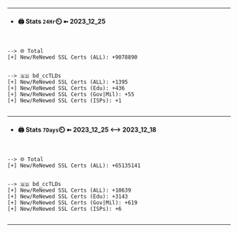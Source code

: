 

---
- #### 🖨️ **Stats** `24Hr`⏲️ ➼ 2023_12_25
```console


--> 🌐 Total
[+] New/ReNewed SSL Certs (ALL): +9078890


--> 🇧🇩 bd_ccTLDs
[+] New/ReNewed SSL Certs (ALL): +1395
[+] New/ReNewed SSL Certs (Edu): +436
[+] New/ReNewed SSL Certs (Gov|Mil): +55
[+] New/ReNewed SSL Certs (ISPs): +1


```

---
- #### 🖨️ **Stats** `7Days`⏲️ ➼ 2023_12_25 <--> 2023_12_18
```console


--> 🌐 Total
[+] New/ReNewed SSL Certs (ALL): +65135141


--> 🇧🇩 bd_ccTLDs
[+] New/ReNewed SSL Certs (ALL): +10639
[+] New/ReNewed SSL Certs (Edu): +3143
[+] New/ReNewed SSL Certs (Gov|Mil): +619
[+] New/ReNewed SSL Certs (ISPs): +6


```

---

